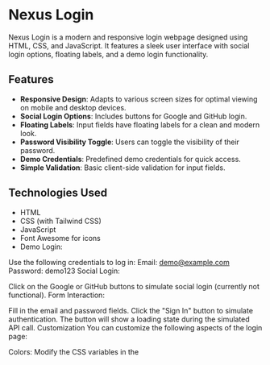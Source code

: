 # Nexus Login

Nexus Login is a modern and responsive login webpage designed using HTML, CSS, and JavaScript. It features a sleek user interface with social login options, floating labels, and a demo login functionality.

## Features

- **Responsive Design**: Adapts to various screen sizes for optimal viewing on mobile and desktop devices.
- **Social Login Options**: Includes buttons for Google and GitHub login.
- **Floating Labels**: Input fields have floating labels for a clean and modern look.
- **Password Visibility Toggle**: Users can toggle the visibility of their password.
- **Demo Credentials**: Predefined demo credentials for quick access.
- **Simple Validation**: Basic client-side validation for input fields.

## Technologies Used

- HTML
- CSS (with Tailwind CSS)
- JavaScript
- Font Awesome for icons
- Demo Login:

Use the following credentials to log in:
Email: demo@example.com
Password: demo123
Social Login:

Click on the Google or GitHub buttons to simulate social login (currently not functional).
Form Interaction:

Fill in the email and password fields.
Click the "Sign In" button to simulate authentication.
The button will show a loading state during the simulated API call.
Customization
You can customize the following aspects of the login page:

Colors: Modify the CSS variables in the <style> section to change the theme colors.
Fonts: Change the font family by updating the Google Fonts link in the <head> section.
Functionality: Update the JavaScript functions to connect to your backend authentication system.
Contributing
Contributions are welcome! If you have suggestions for improvements or new features, feel free to create an issue or submit a pull request.

License
This project is licensed under the MIT License. See the LICENSE file for details.

Acknowledgments
Tailwind CSS for utility-first CSS framework.
Font Awesome for icons.
Google Fonts for beautiful typography.
